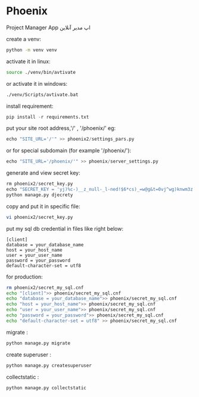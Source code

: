 # Phoenix
Project Manager App
اپ مدیر آنلاین


create a venv:
```bash
python -m venv venv
```
activate it in linux:
```bash
source ./venv/bin/avtivate
```
or activate it in windows:
```bash
./venv/Scripts/avtivate.bat
```
install requirement:
```python
pip install -r requirements.txt
```

put your site root address,'/' , '/phoenix/' eg:
```python
echo "SITE_URL='/'" >> phoenix2/settings_pars.py
```
or for special subdomain (for example '/phoenix/'):

```python
echo "SITE_URL='/phoenix/'" >> phoenix/server_settings.py
```
generate and view secret key:
```python
rm phoenix2/secret_key.py
echo "SECRET_KEY = 'yj)%c-)__z_null-_l-ned!$6*cs)_=w@g&t=0vj^wg)knwm3z'" >> phoenix/secret_key.py
python manage.py djecrety
```
copy and put it in specific file:
```bash
vi phoenix2/secret_key.py
```


put my sql db credential in files like right below:

```
[client]
database = your_database_name
host = your_host_name
user = your_user_name
password = your_password
default-character-set = utf8
```
for production:
```bash
rm phoenix2/secret_my_sql.cnf
echo "[client]">> phoenix/secret_my_sql.cnf
echo "database = your_database_name">> phoenix/secret_my_sql.cnf
echo "host = your_host_name">> phoenix/secret_my_sql.cnf
echo "user = your_user_name">> phoenix/secret_my_sql.cnf
echo "password = your_password">> phoenix/secret_my_sql.cnf
echo "default-character-set = utf8" >> phoenix/secret_my_sql.cnf
```



migrate : 
```python
python manage.py migrate
```

create superuser : 
```python
python manage.py createsuperuser
```

collectstatic : 
```python
python manage.py collectstatic
```
